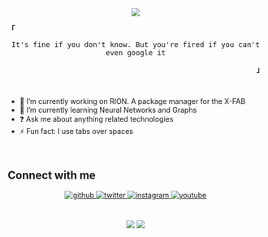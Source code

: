 

<p align="center">
<img src="http://readme-typing-svg.herokuapp.com/?size=30&color=ABE9B3&center=true&vCenter=true&lines=>%20Niffecs" />
 </p>

<p align="left"><b><samp>「</samp></b></p>
<p align='center'>
<samp>
  It's fine if you don't know. But you're fired if you can't even google it<br>
  </samp>
</p>
<p align="right"><b><samp>」</samp></b></p>
<br>

  

- 🔭 I’m currently working on RION. A package manager for the X-FAB
- 🌱 I’m currently learning Neural Networks and Graphs  
- ❓ Ask me about anything related technologies  
- ⚡ Fun fact: I use tabs over spaces  
  

<br/>  

## Connect with me  
<div align="center">
<a href="https://github.com/niffecs" target="_blank">
<img src=https://img.shields.io/badge/github-%2324292e.svg?&style=for-the-badge&logo=github&logoColor=white alt=github style="margin-bottom: 5px;" />
</a>
<a href="https://twitter.com/niffecs" target="_blank">
<img src=https://img.shields.io/badge/twitter-%2300acee.svg?&style=for-the-badge&logo=twitter&logoColor=white alt=twitter style="margin-bottom: 5px;" />
</a>
<a href="https://instagram.com/niffecs" target="_blank">
<img src=https://img.shields.io/badge/instagram-%23000000.svg?&style=for-the-badge&logo=instagram&logoColor=white alt=instagram style="margin-bottom: 5px;" />
</a>
<!---
<a href="https://stackoverflow.com/users/19094271/niffecs" target="_blank"><img src=https://img.shields.io/badge/stackoverflow-%23F28032.svg?&style=for-the-badge&logo=stackoverflow&logoColor=white alt=stackoverflow style="margin-bottom: 5px;" />
</a> --->
<a href="https://www.youtube.com/channel/UCwjHe1ZlY2qxYCgZUwWc8hA" target="_blank">
<img src=https://img.shields.io/badge/youtube-%23EE4831.svg?&style=for-the-badge&logo=youtube&logoColor=white alt=youtube style="margin-bottom: 5px;" />
</a>  
</div>  
  

<br/>  


<br/>  

<div align="center">
<img src="https://komarev.com/ghpvc/?username=niffecs&&style=flat-square" align="center" />
<a href="https://paypal.me/niffecs" target="_blank" style="display: inline-block;">
                <img
                    src="https://img.shields.io/badge/Donate-PayPal-blue.svg?style=flat-square" 
                    align="center"
                />
            </a></div>
<br />

